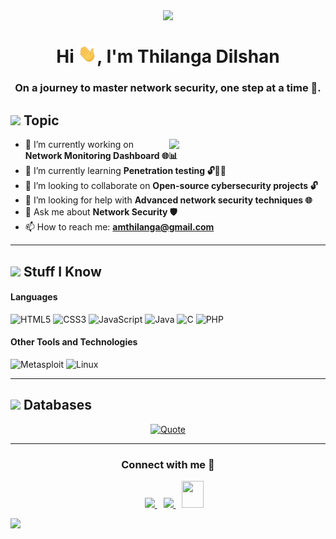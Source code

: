 <!-- Centered GIF of "Hi" to greet visitors! 👋 -->
<p align="center">
    <picture align="center">
        <img align="center" src="https://github.com/7oSkaaa/7oSkaaa/blob/main/Images/about_me.gif?raw=true" width="70px">
    </picture>
</p>

<!-- Title: Introducing Thilanga Dilshan with a cool gif 🌟 -->
<h1 align="center">
    Hi <img src="https://raw.githubusercontent.com/ABSphreak/ABSphreak/master/gifs/Hi.gif" width="30px">, I'm Thilanga Dilshan
</h1>

<!-- Description: On a journey to mastering network security -->
<h3 align="center">On a journey to master network security, one step at a time 🚀.</h3>

<!-- Topic Heading with GIF -->
<h2><img src="https://media.giphy.com/media/cj87CxfRtrUifF3Ryk/giphy.gif" height="25"> Topic </h2>

<!-- Right-side animated GIF for a dynamic look 🖥️ -->
<picture> 
    <img align="right" src="https://github.com/7oSkaaa/7oSkaaa/blob/main/Images/Right_Side.gif?raw=true" width="250px">
</picture>

<!-- Bullet points with the projects, learning, and goals -->
<ul>
    <li>🔭 I’m currently working on <strong>Network Monitoring Dashboard 🌐📊</strong></li>
    <li>🌱 I’m currently learning <strong>Penetration testing 🔓🕵️‍♂️</strong></li>
    <li>👯 I’m looking to collaborate on <strong>Open-source cybersecurity projects 🔓</strong></li>
    <li>🤝 I’m looking for help with <strong>Advanced network security techniques 🌐</strong></li>
    <li>💬 Ask me about <strong>Network Security 🛡️</strong></li>
    <li>📫 How to reach me: <strong><a href="mailto:amthilanga@gmail.com">amthilanga@gmail.com</a></strong></li>
</ul>

<hr>

<!-- Skills Section: What I know - Tech stack icons with badges -->
<h2><img src="https://media.giphy.com/media/cj87CxfRtrUifF3Ryk/giphy.gif" height="25"> Stuff I Know</h2>

<h4> Languages </h4>
<span>
  <img src="https://img.shields.io/badge/HTML5-E34F26?style=for-the-badge&logo=html5&logoColor=white" alt="HTML5">
  <img src="https://img.shields.io/badge/CSS3-1572B6?style=for-the-badge&logo=css3&logoColor=white" alt="CSS3">
  <img src="https://img.shields.io/badge/JavaScript-F7DF1E?style=for-the-badge&logo=javascript&logoColor=black" alt="JavaScript">
  <img src="https://img.shields.io/badge/Java-ED8B00?style=for-the-badge&logo=java&logoColor=white" alt="Java">
  <img src="https://img.shields.io/badge/C-00599C?style=for-the-badge&logo=c&logoColor=white" alt="C">
  <img src="https://img.shields.io/badge/PHP-777BB4?style=for-the-badge&logo=php&logoColor=white" alt="PHP">
</span>

<h4> Other Tools and Technologies </h4>
<span>
  <img src="https://img.shields.io/badge/Metasploit-4CAF50?style=for-the-badge&logo=metasploit&logoColor=white" alt="Metasploit">
  <img src="https://img.shields.io/badge/Linux-000000?style=for-the-badge&logo=linux&logoColor=FBC02D&color=000000" alt="Linux">
</span>

<hr>

<!-- Motivational Quote -->
<h2><img src="https://media.giphy.com/media/cj87CxfRtrUifF3Ryk/giphy.gif" height="25"> Databases </h2>
<p align="center">
    <a href="https://github.com/piyushsuthar/github-readme-quotes">
        <img alt="Quote" src="https://quotes-github-readme.vercel.app/api?type=horizontal&theme=tokyonight&animation=grow_out_in&quote=Stay%20resilient,%20innovate,%20and%20protect.%20With%20dedication,%20focus,%20and%20strategic%20vision,%20you%E2%80%99ll%20master%20cybersecurity%20and%20safeguard%20the%20digital%20world.%20&quoteCategory=programming">
    </a>
</p>

<hr>

<!-- Social Media Links for networking! -->
<h3 align="center">Connect with me 🤝</h3>
<p align="center">
  <div align="center" class="icons-social" style="margin-left: 10px;">
        <a target="_blank" href="https://www.linkedin.com/in/nitin-dahiya/">
            <img src="https://img.icons8.com/doodle/40/000000/linkedin--v2.png" style="margin-left: 10px;">
        </a>
        <a style="margin-left: 10px;" target="_blank" href="https://github.com/nitindahiya199">
            <img src="https://img.icons8.com/doodle/40/000000/github--v1.png">
        </a>
        <a style="margin-left: 10px;" target="_blank" href="mailto:nitindahiya00000@gmail.com">
            <img src="https://img.icons8.com/doodle/2x/gmail-new.png" style=" width:35px; height:43px;">
        </a>
  </div>
</p>

<!-- Fun clickable GIF that takes the user to a YouTube video -->
<a href="https://www.youtube.com/watch?v=dQw4w9WgXcQ">
    <img src="https://user-images.githubusercontent.com/73097560/115834477-dbab4500-a447-11eb-908a-139a6edaec5c.gif">
</a>
